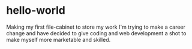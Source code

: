 # hello-world
Making my first file-cabinet to store my work
I'm trying to make a career change and have decided to give coding and web development a shot to make myself more marketable and skilled.
